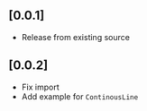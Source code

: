 ## [0.0.1]

* Release from existing source

## [0.0.2]

* Fix import
* Add example for `ContinousLine`
